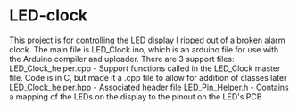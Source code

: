 # LED-clock
This project is for controlling the LED display I ripped out of a broken alarm clock.
The main file is LED_Clock.ino, which is an arduino file for use with the Arduino compiler and uploader.
There are 3 support files:
  LED_Clock_helper.cpp -  Support functions called in the LED_Clock master file. 
                          Code is in C, but made it a .cpp file to allow for addition of classes later
  LED_Clock_helper.hpp -  Associated header file
  LED_Pin_Helper.h - Contains a mapping of the LEDs on the display to the pinout on the LED's PCB
